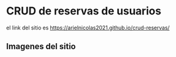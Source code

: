# CRUD de reservas de usuarios
el link del sitio es https://arielnicolas2021.github.io/crud-reservas/
## Imagenes del sitio
